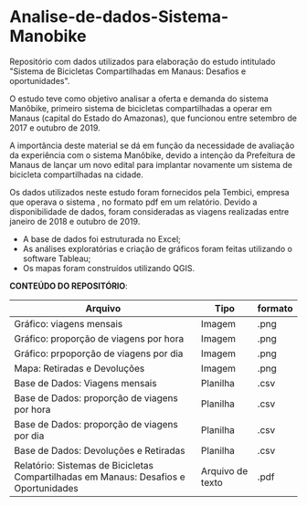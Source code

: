 # Analise-de-dados-Sistema-Manobike

Repositório com dados utilizados para elaboração do estudo intitulado "Sistema de Bicicletas Compartilhadas em Manaus: Desafios e oportunidades".

O estudo  teve como objetivo analisar a oferta e demanda do sistema Manôbike, primeiro sistema de bicicletas compartilhadas a operar em Manaus (capital do Estado do Amazonas), que funcionou entre setembro de 2017 e outubro de 2019.

A importância deste material se dá em função da necessidade de avaliação da experiência com o sistema Manôbike, devido a intenção da Prefeitura de Manaus de lançar um novo edital para implantar novamente um sistema de bicicleta compartilhadas na cidade.

Os dados utilizados neste estudo foram fornecidos pela Tembici, empresa que operava o sistema , no formato pdf em um relatório. Devido a disponibilidade de dados, foram consideradas as viagens realizadas entre janeiro de 2018 e outubro de 2019.

- A base de dados foi estruturada no Excel; 
- As análises exploratórias e criação de gráficos foram feitas utilizando o software Tableau; 
- Os mapas foram construídos utilizando QGIS. 


**CONTEÚDO DO REPOSITÓRIO**: 


| Arquivo | Tipo | formato |
| --- | --- | --- |
| Gráfico: viagens mensais |	Imagem |	.png |
| Gráfico: proporção de viagens por hora | Imagem |	.png |
| Gráfico: prpoporção de viagens por dia |	Imagem |	.png |
| Mapa: Retiradas e Devoluções	| Imagem |	.png |
| Base de Dados: Viagens mensais	| Planilha |	.csv |
| Base de Dados: proporção de viagens por hora	| Planilha |	.csv |
| Base de Dados: proporção de viagens por dia	| Planilha |	.csv |
| Base de Dados: Devoluções e Retiradas	| Planilha |	.csv |
| Relatório: Sistemas de Bicicletas Compartilhadas em Manaus: Desafios e Oportunidades	| Arquivo de texto |	.pdf |
